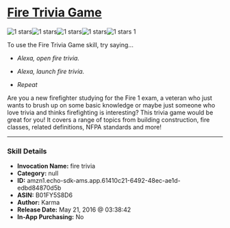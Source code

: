 # [Fire Trivia Game](http://alexa.amazon.com/#skills/amzn1.echo-sdk-ams.app.61410c21-6492-48ec-ae1d-edbd84870d5b)
![1 stars](../../images/ic_star_black_18dp_1x.png)![1 stars](../../images/ic_star_border_black_18dp_1x.png)![1 stars](../../images/ic_star_border_black_18dp_1x.png)![1 stars](../../images/ic_star_border_black_18dp_1x.png)![1 stars](../../images/ic_star_border_black_18dp_1x.png) 1

To use the Fire Trivia Game skill, try saying...

* *Alexa, open fire trivia.*

* *Alexa, launch fire trivia.*

* *Repeat*

Are you a new firefighter studying for the Fire 1 exam, a veteran who just wants to brush up on some basic knowledge or maybe just someone who love trivia and thinks firefighting is interesting? This trivia game would be great for you! It covers a range of topics from building construction, fire classes, related definitions, NFPA standards and more!

***

### Skill Details

* **Invocation Name:** fire trivia
* **Category:** null
* **ID:** amzn1.echo-sdk-ams.app.61410c21-6492-48ec-ae1d-edbd84870d5b
* **ASIN:** B01FY5S8D6
* **Author:** Karma
* **Release Date:** May 21, 2016 @ 03:38:42
* **In-App Purchasing:** No
